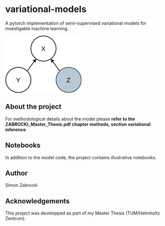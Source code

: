# variational-models
A pytorch implementation of semi-supervised variational models for investigable machine learning.

![alt text](pics/graphmodel.png)

## About the project

For methodological details about the model please **refer to the ZABROCKI_Master_Thesis.pdf chapter methods, section variational inference**.

## Notebooks

In addition to the model code, the project contains illustrative notebooks.

## Author

Simon Zabrocki

## Acknowledgements

This project was developped as part of my Master Thesis (TUM/Helmholtz Zentrum).